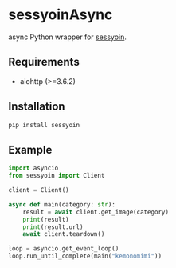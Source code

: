 # sessyoinAsync

async Python wrapper for [sessyoin](https://www.npmjs.com/package/sessyoin).


## Requirements

- aiohttp (>=3.6.2)

## Installation
```bash
pip install sessyoin
```

## Example

```py
import asyncio
from sessyoin import Client

client = Client()

async def main(category: str):
    result = await client.get_image(category)
    print(result)
    print(result.url)
    await client.teardown()

loop = asyncio.get_event_loop()
loop.run_until_complete(main("kemonomimi"))
